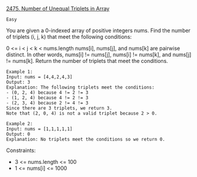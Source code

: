 [2475. Number of Unequal Triplets in Array](https://leetcode.com/problems/number-of-unequal-triplets-in-array/)

`Easy`

You are given a 0-indexed array of positive integers nums. Find the number of triplets (i, j, k) that meet the following conditions:

0 <= i < j < k < nums.length
nums[i], nums[j], and nums[k] are pairwise distinct.
In other words, nums[i] != nums[j], nums[i] != nums[k], and nums[j] != nums[k].
Return the number of triplets that meet the conditions.

```
Example 1:
Input: nums = [4,4,2,4,3]
Output: 3
Explanation: The following triplets meet the conditions:
- (0, 2, 4) because 4 != 2 != 3
- (1, 2, 4) because 4 != 2 != 3
- (2, 3, 4) because 2 != 4 != 3
Since there are 3 triplets, we return 3.
Note that (2, 0, 4) is not a valid triplet because 2 > 0.

Example 2:
Input: nums = [1,1,1,1,1]
Output: 0
Explanation: No triplets meet the conditions so we return 0.
```

Constraints:

- 3 <= nums.length <= 100
- 1 <= nums[i] <= 1000